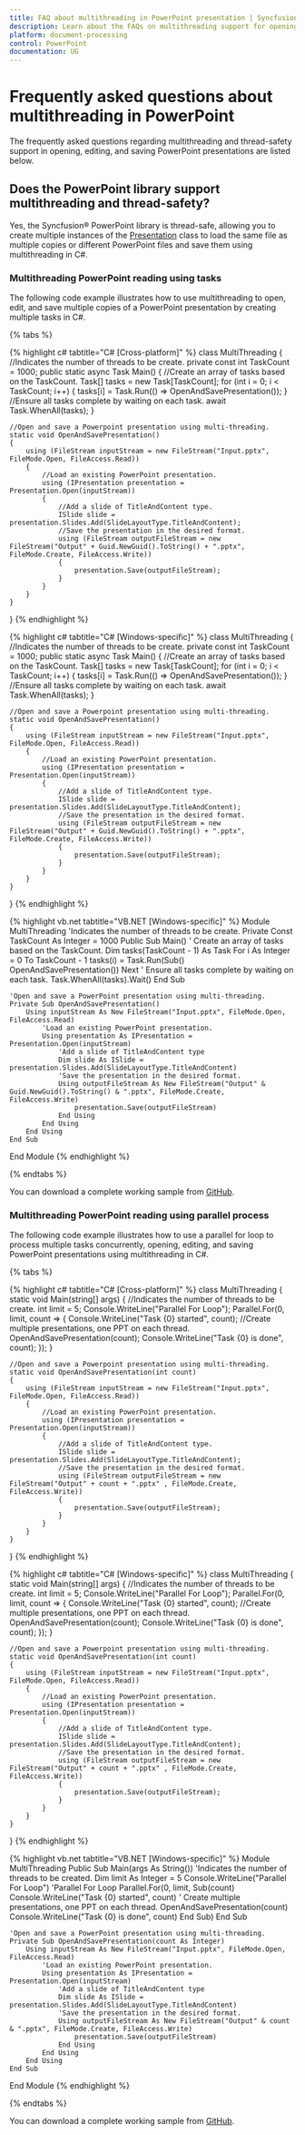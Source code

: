 ```yaml
---
title: FAQ about multithreading in PowerPoint presentation | Syncfusion&reg;
description: Learn about the FAQs on multithreading support for opening, editing, and saving PowerPoint presentations using the .NET PowerPoint (Presentation) library.
platform: document-processing
control: PowerPoint
documentation: UG
---
```


# Frequently asked questions about multithreading in PowerPoint

The frequently asked questions regarding multithreading and thread-safety support in opening, editing, and saving PowerPoint presentations are listed below.

## Does the PowerPoint library support multithreading and thread-safety?

Yes, the Syncfusion&reg; PowerPoint library is thread-safe, allowing you to create multiple instances of the [Presentation](https://help.syncfusion.com/cr/document-processing/Syncfusion.Presentation.html) class to load the same file as multiple copies or different PowerPoint files and save them using multithreading in C#.

### Multithreading PowerPoint reading using tasks

The following code example illustrates how to use multithreading to open, edit, and save multiple copies of a PowerPoint presentation by creating multiple tasks in C#.


{% tabs %}

{% highlight c# tabtitle="C# [Cross-platform]" %}
class MultiThreading
{
    //Indicates the number of threads to be create.
    private const int TaskCount = 1000;
    public static async Task Main()
    {
        //Create an array of tasks based on the TaskCount.
        Task[] tasks = new Task[TaskCount];
        for (int i = 0; i < TaskCount; i++)
        {
            tasks[i] = Task.Run(() => OpenAndSavePresentation());
        }
        //Ensure all tasks complete by waiting on each task.
        await Task.WhenAll(tasks);
    }

    //Open and save a Powerpoint presentation using multi-threading.
    static void OpenAndSavePresentation()
    {
        using (FileStream inputStream = new FileStream("Input.pptx", FileMode.Open, FileAccess.Read))
        {
            //Load an existing PowerPoint presentation.
            using (IPresentation presentation = Presentation.Open(inputStream))
            {
                //Add a slide of TitleAndContent type.
                ISlide slide = presentation.Slides.Add(SlideLayoutType.TitleAndContent);
                //Save the presentation in the desired format.
                using (FileStream outputFileStream = new FileStream("Output" + Guid.NewGuid().ToString() + ".pptx", FileMode.Create, FileAccess.Write))
                {
                    presentation.Save(outputFileStream);
                }
            }
        }
    }
}
{% endhighlight %}

{% highlight c# tabtitle="C# [Windows-specific]" %}
class MultiThreading
{
    //Indicates the number of threads to be create.
    private const int TaskCount = 1000;
    public static async Task Main()
    {
        //Create an array of tasks based on the TaskCount.
        Task[] tasks = new Task[TaskCount];
        for (int i = 0; i < TaskCount; i++)
        {
            tasks[i] = Task.Run(() => OpenAndSavePresentation());
        }
        //Ensure all tasks complete by waiting on each task.
        await Task.WhenAll(tasks);
    }

    //Open and save a Powerpoint presentation using multi-threading.
    static void OpenAndSavePresentation()
    {
        using (FileStream inputStream = new FileStream("Input.pptx", FileMode.Open, FileAccess.Read))
        {
            //Load an existing PowerPoint presentation.
            using (IPresentation presentation = Presentation.Open(inputStream))
            {
                //Add a slide of TitleAndContent type.
                ISlide slide = presentation.Slides.Add(SlideLayoutType.TitleAndContent);
                //Save the presentation in the desired format.
                using (FileStream outputFileStream = new FileStream("Output" + Guid.NewGuid().ToString() + ".pptx", FileMode.Create, FileAccess.Write))
                {
                    presentation.Save(outputFileStream);
                }
            }
        }
    }
}
{% endhighlight %}

{% highlight vb.net tabtitle="VB.NET [Windows-specific]" %}
Module MultiThreading
    'Indicates the number of threads to be create.
    Private Const TaskCount As Integer = 1000
    Public Sub Main()
        ' Create an array of tasks based on the TaskCount.
        Dim tasks(TaskCount - 1) As Task
        For i As Integer = 0 To TaskCount - 1
            tasks(i) = Task.Run(Sub() OpenAndSavePresentation())
        Next
        ' Ensure all tasks complete by waiting on each task.
        Task.WhenAll(tasks).Wait()
    End Sub

    'Open and save a PowerPoint presentation using multi-threading.
    Private Sub OpenAndSavePresentation()
        Using inputStream As New FileStream("Input.pptx", FileMode.Open, FileAccess.Read)
            'Load an existing PowerPoint presentation.
            Using presentation As IPresentation = Presentation.Open(inputStream)
                'Add a slide of TitleAndContent type
                Dim slide As ISlide = presentation.Slides.Add(SlideLayoutType.TitleAndContent)
                'Save the presentation in the desired format.
                Using outputFileStream As New FileStream("Output" & Guid.NewGuid().ToString() & ".pptx", FileMode.Create, FileAccess.Write)
                    presentation.Save(outputFileStream)
                End Using
            End Using
        End Using
    End Sub
End Module
{% endhighlight %}

{% endtabs %}

You can download a complete working sample from [GitHub](https://github.com/SyncfusionExamples/PowerPoint-Examples/tree/master/Read-and-save-PowerPoint-presentation/Multithreading-using-tasks).

### Multithreading PowerPoint reading using parallel process

The following code example illustrates how to use a parallel for loop to process multiple tasks concurrently, opening, editing, and saving PowerPoint presentations using multithreading in C#.

{% tabs %}

{% highlight c# tabtitle="C# [Cross-platform]" %}
class MultiThreading
{
    static void Main(string[] args)
    {
        //Indicates the number of threads to be create.
        int limit = 5;
        Console.WriteLine("Parallel For Loop");
        Parallel.For(0, limit, count =>
        {
            Console.WriteLine("Task {0} started", count);
            //Create multiple presentations, one PPT on each thread.
            OpenAndSavePresentation(count);
            Console.WriteLine("Task {0} is done", count);
        });
    }

    //Open and save a Powerpoint presentation using multi-threading.
    static void OpenAndSavePresentation(int count)
    {
        using (FileStream inputStream = new FileStream("Input.pptx", FileMode.Open, FileAccess.Read))
        {
            //Load an existing PowerPoint presentation.
            using (IPresentation presentation = Presentation.Open(inputStream))
            {
                //Add a slide of TitleAndContent type.
                ISlide slide = presentation.Slides.Add(SlideLayoutType.TitleAndContent);
                //Save the presentation in the desired format.
                using (FileStream outputFileStream = new FileStream("Output" + count + ".pptx" , FileMode.Create, FileAccess.Write))
                {
                    presentation.Save(outputFileStream);
                }
            }
        }
    }
}
{% endhighlight %}  

{% highlight c# tabtitle="C# [Windows-specific]" %}
class MultiThreading
{
    static void Main(string[] args)
    {
        //Indicates the number of threads to be create.
        int limit = 5;
        Console.WriteLine("Parallel For Loop");
        Parallel.For(0, limit, count =>
        {
            Console.WriteLine("Task {0} started", count);
            //Create multiple presentations, one PPT on each thread.
            OpenAndSavePresentation(count);
            Console.WriteLine("Task {0} is done", count);
        });
    }

    //Open and save a Powerpoint presentation using multi-threading.
    static void OpenAndSavePresentation(int count)
    {
        using (FileStream inputStream = new FileStream("Input.pptx", FileMode.Open, FileAccess.Read))
        {
            //Load an existing PowerPoint presentation.
            using (IPresentation presentation = Presentation.Open(inputStream))
            {
                //Add a slide of TitleAndContent type.
                ISlide slide = presentation.Slides.Add(SlideLayoutType.TitleAndContent);
                //Save the presentation in the desired format.
                using (FileStream outputFileStream = new FileStream("Output" + count + ".pptx" , FileMode.Create, FileAccess.Write))
                {
                    presentation.Save(outputFileStream);
                }
            }
        }
    }
}
{% endhighlight %}

{% highlight vb.net tabtitle="VB.NET [Windows-specific]" %}
Module MultiThreading
    Public Sub Main(args As String())
        'Indicates the number of threads to be created.
        Dim limit As Integer = 5
        Console.WriteLine("Parallel For Loop")
        'Parallel For Loop
        Parallel.For(0, limit, Sub(count)
                                   Console.WriteLine("Task {0} started", count)
                                   ' Create multiple presentations, one PPT on each thread.
                                   OpenAndSavePresentation(count)
                                   Console.WriteLine("Task {0} is done", count)
                               End Sub)
    End Sub

    'Open and save a PowerPoint presentation using multi-threading.
    Private Sub OpenAndSavePresentation(count As Integer)
        Using inputStream As New FileStream("Input.pptx", FileMode.Open, FileAccess.Read)
            'Load an existing PowerPoint presentation.
            Using presentation As IPresentation = Presentation.Open(inputStream)
                'Add a slide of TitleAndContent type
                Dim slide As ISlide = presentation.Slides.Add(SlideLayoutType.TitleAndContent)
                'Save the presentation in the desired format.
                Using outputFileStream As New FileStream("Output" & count & ".pptx", FileMode.Create, FileAccess.Write)
                    presentation.Save(outputFileStream)
                End Using
            End Using
        End Using
    End Sub
End Module
{% endhighlight %}

{% endtabs %}  

You can download a complete working sample from [GitHub](https://github.com/SyncfusionExamples/PowerPoint-Examples/tree/master/Read-and-save-PowerPoint-presentation/Multithreading-using-parallel-process).
